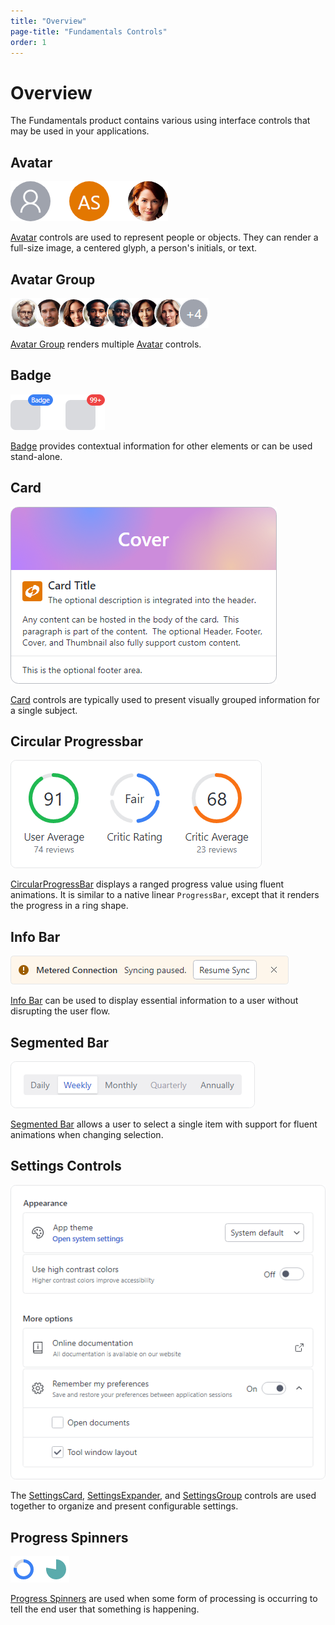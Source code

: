 ```yaml
---
title: "Overview"
page-title: "Fundamentals Controls"
order: 1
---
```

# Overview

The Fundamentals product contains various using interface controls that may be used in your applications.

## Avatar

![Screenshot](../images/avatar.png)

[Avatar](avatar.md) controls are used to represent people or objects.  They can render a full-size image, a centered glyph, a person's initials, or text.

## Avatar Group

![Screenshot](../images/avatar-group.png)

[Avatar Group](avatar-group.md) renders multiple [Avatar](avatar.md) controls.

## Badge

![Screenshot](../images/badge-multi.png)

[Badge](badge.md) provides contextual information for other elements or can be used stand-alone.

## Card

![Screenshot](../images/card.png)

[Card](card.md) controls are typically used to present visually grouped information for a single subject.

## Circular Progressbar

![Screenshot](../images/circular-progressbar.png)

[CircularProgressBar](circular-progressbar.md) displays a ranged progress value using fluent animations.  It is similar to a native linear `ProgressBar`, except that it renders the progress in a ring shape.

## Info Bar

![Screenshot](../images/info-bar-action.png)

[Info Bar](info-bar.md) can be used to display essential information to a user without disrupting the user flow.

## Segmented Bar

![Screenshot](../images/segmented-bar.png)

[Segmented Bar](segmented-bar.md) allows a user to select a single item with support for fluent animations when changing selection.

## Settings Controls

![Screenshot](../images/settings-examples.png)

The [SettingsCard](settings-card.md), [SettingsExpander](settings-expander.md), and [SettingsGroup](settings-group.md) controls are used together to organize and present configurable settings.

## Progress Spinners

![Screenshot](../images/ring-spinner-examples.png)

[Progress Spinners](progress-spinners.md) are used when some form of processing is occurring to tell the end user that something is happening.
